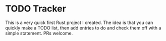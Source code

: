 # TODO Tracker

This is a very quick first Rust project I created. The idea is that you can quickly make a TODO list, then add entries to do and check them off with a simple statement. PRs welcome.
